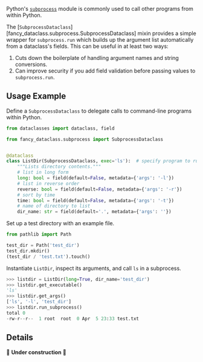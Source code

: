 <!-- markdownlint-disable MD052 -->

Python's [`subprocess`](https://docs.python.org/3/library/subprocess.html) module is commonly used to call other programs from within Python.

The [`SubprocessDataclass`][fancy_dataclass.subprocess.SubprocessDataclass] mixin provides a simple wrapper for `subprocess.run` which builds up the argument list automatically from a dataclass's fields. This can be useful in at least two ways:

1. Cuts down the boilerplate of handling argument names and string conversions.
2. Can improve security if you add field validation before passing values to `subprocess.run`.

## Usage Example

Define a `SubprocessDataclass` to delegate calls to command-line programs within Python.

```python
from dataclasses import dataclass, field

from fancy_dataclass.subprocess import SubprocessDataclass


@dataclass
class ListDir(SubprocessDataclass, exec='ls'):  # specify program to run
    """Lists directory contents."""
    # list in long form
    long: bool = field(default=False, metadata={'args': '-l'})
    # list in reverse order
    reverse: bool = field(default=False, metadata={'args': '-r'})
    # sort by time
    time: bool = field(default=False, metadata={'args': '-t'})
    # name of directory to list
    dir_name: str = field(default='.', metadata={'args': ''})
```

Set up a test directory with an example file.

```python
from pathlib import Path

test_dir = Path('test_dir')
test_dir.mkdir()
(test_dir / 'test.txt').touch()
```

Instantiate `ListDir`, inspect its arguments, and call `ls` in a subprocess.

```python
>>> listdir = ListDir(long=True, dir_name='test_dir')
>>> listdir.get_executable()
'ls'
>>> listdir.get_args()
['ls', '-l', 'test_dir']
>>> listdir.run_subprocess()
total 0
-rw-r--r--  1 root  root  0 Apr  5 23:33 test.txt
```

## Details

🚧 **Under construction** 🚧

<!--
- Specify exactly one executable
- "Secure" example (rmdir?)
-->

<style>
.md-sidebar--secondary {
    display: none !important;
}

.md-main__inner .md-content {
    max-width: 45rem;
}
</style>
